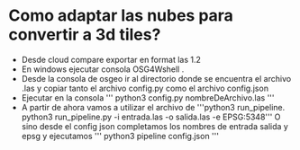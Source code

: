 # Como adaptar las nubes para convertir a 3d tiles?

* Desde cloud compare exportar en format las 1.2
* En windows ejecutar consola OSG4Wshell .
* Desde la consola de osgeo ir al directorio donde se encuentra el archivo .las y copiar tanto el archivo config.py como el archivo config.json
* Ejecutar en la consola ''' python3 config.py nombreDeArchivo.las '''
* A partir de ahora vamos a utilizar el archivo de '''python3 run_pipeline. python3 run_pipeline.py -i entrada.las -o salida.las -e EPSG:5348'''
O sino desde el config json completamos los nombres de entrada salida y epsg y ejecutamos ''' python3 pipeline config.json '''

